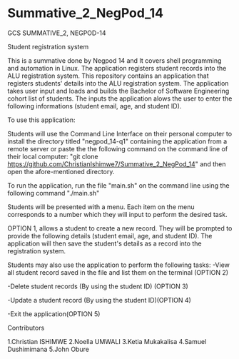 # Summative_2_NegPod_14
GCS SUMMATIVE_2, NEGPOD-14

Student registration system

This is a summative done by Negpod 14 and It covers shell programming and automation in Linux. The application registers student records into the ALU registration system.
This repository contains an application that registers students' details into the ALU registration system. The application takes user input and loads and builds the Bachelor of Software Engineering cohort list of students. The inputs the application alows the user to enter the following informations (student email, age, and student ID).

To use this application:

Students will use the Command Line Interface on their personal computer to install the directory titled "negpod_14-q1" containing the application from a remote server or paste the the following command on the command line of their local computer: "git clone https://github.com/ChristianIshimwe7/Summative_2_NegPod_14" and then open the afore-mentioned directory.

To run the application, run the file "main.sh" on the command line using the following command "./main.sh"

Students will be presented with a menu. Each item on the menu corresponds to a number which they will input to perform the desired task.

OPTION 1, allows a student to create a new record. They will be prompted to provide the following details (student email, age, and student ID). The application will then save the student's details as a record into the registration system.

Students may also use the application to perform the following tasks: -View all student record saved in the file and list them on the terminal (OPTION 2)

-Delete student records (By using the student ID) (OPTION 3)

-Update a student record (By using the student ID)(OPTION 4)

-Exit the application(OPTION 5)

Contributors

1.Christian ISHIMWE
2.Noella UMWALI
3.Ketia Mukakalisa
4.Samuel Dushimimana
5.John Obure
